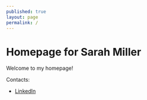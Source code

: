 ```yaml
---
published: true
layout: page
permalink: /
---
```


# Homepage for Sarah Miller

Welcome to my homepage!

Contacts:

* [LinkedIn](https://www.linkedin.com/in/sarah-k-miller/)

